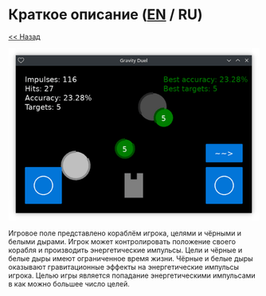 # Краткое описание ([EN](summary.md) / RU)

[<< Назад](README_ru.md)

![](screenshot.png)

Игровое поле представлено кораблëм игрока, целями и чёрными и белыми дырами. Игрок может контролировать положение своего корабля и производить энергетические импульсы. Цели и чëрные и белые дыры имеют ограниченное время жизни. Чëрные и белые дыры оказывают гравитационные эффекты на энергетические импульсы игрока. Целью игры является попадание энергетическими импульсами в как можно большее число целей.
